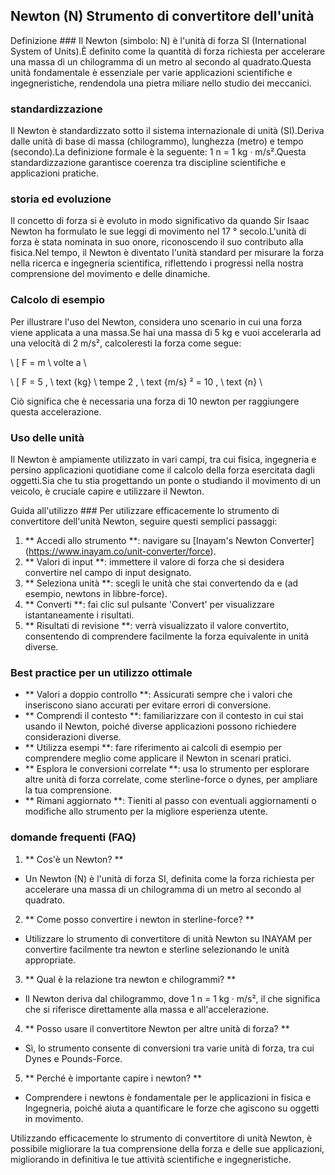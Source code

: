 ## Newton (N) Strumento di convertitore dell'unità

Definizione ###
Il Newton (simbolo: N) è l'unità di forza SI (International System of Units).È definito come la quantità di forza richiesta per accelerare una massa di un chilogramma di un metro al secondo al quadrato.Questa unità fondamentale è essenziale per varie applicazioni scientifiche e ingegneristiche, rendendola una pietra miliare nello studio dei meccanici.

### standardizzazione
Il Newton è standardizzato sotto il sistema internazionale di unità (SI).Deriva dalle unità di base di massa (chilogrammo), lunghezza (metro) e tempo (secondo).La definizione formale è la seguente:
1 n = 1 kg · m/s².Questa standardizzazione garantisce coerenza tra discipline scientifiche e applicazioni pratiche.

### storia ed evoluzione
Il concetto di forza si è evoluto in modo significativo da quando Sir Isaac Newton ha formulato le sue leggi di movimento nel 17 ° secolo.L'unità di forza è stata nominata in suo onore, riconoscendo il suo contributo alla fisica.Nel tempo, il Newton è diventato l'unità standard per misurare la forza nella ricerca e ingegneria scientifica, riflettendo i progressi nella nostra comprensione del movimento e delle dinamiche.

### Calcolo di esempio
Per illustrare l'uso del Newton, considera uno scenario in cui una forza viene applicata a una massa.Se hai una massa di 5 kg e vuoi accelerarla ad una velocità di 2 m/s², calcoleresti la forza come segue:

\ [
F = m \ volte a
\

\ [
F = 5 \, \ text {kg} \ tempe 2 \, \ text {m/s} ² = 10 \, \ text {n}
\

Ciò significa che è necessaria una forza di 10 newton per raggiungere questa accelerazione.

### Uso delle unità
Il Newton è ampiamente utilizzato in vari campi, tra cui fisica, ingegneria e persino applicazioni quotidiane come il calcolo della forza esercitata dagli oggetti.Sia che tu stia progettando un ponte o studiando il movimento di un veicolo, è cruciale capire e utilizzare il Newton.

Guida all'utilizzo ###
Per utilizzare efficacemente lo strumento di convertitore dell'unità Newton, seguire questi semplici passaggi:
1. ** Accedi allo strumento **: navigare su [Inayam's Newton Converter] (https://www.inayam.co/unit-converter/force).
2. ** Valori di input **: immettere il valore di forza che si desidera convertire nel campo di input designato.
3. ** Seleziona unità **: scegli le unità che stai convertendo da e (ad esempio, newtons in libbre-force).
4. ** Converti **: fai clic sul pulsante 'Convert' per visualizzare istantaneamente i risultati.
5. ** Risultati di revisione **: verrà visualizzato il valore convertito, consentendo di comprendere facilmente la forza equivalente in unità diverse.

### Best practice per un utilizzo ottimale
- ** Valori a doppio controllo **: Assicurati sempre che i valori che inseriscono siano accurati per evitare errori di conversione.
- ** Comprendi il contesto **: familiarizzare con il contesto in cui stai usando il Newton, poiché diverse applicazioni possono richiedere considerazioni diverse.
- ** Utilizza esempi **: fare riferimento ai calcoli di esempio per comprendere meglio come applicare il Newton in scenari pratici.
- ** Esplora le conversioni correlate **: usa lo strumento per esplorare altre unità di forza correlate, come sterline-force o dynes, per ampliare la tua comprensione.
- ** Rimani aggiornato **: Tieniti al passo con eventuali aggiornamenti o modifiche allo strumento per la migliore esperienza utente.

### domande frequenti (FAQ)

1. ** Cos'è un Newton? **
- Un Newton (N) è l'unità di forza SI, definita come la forza richiesta per accelerare una massa di un chilogramma di un metro al secondo al quadrato.

2. ** Come posso convertire i newton in sterline-force? **
- Utilizzare lo strumento di convertitore di unità Newton su INAYAM per convertire facilmente tra newton e sterline selezionando le unità appropriate.

3. ** Qual è la relazione tra newton e chilogrammi? **
- Il Newton deriva dal chilogrammo, dove 1 n = 1 kg · m/s², il che significa che si riferisce direttamente alla massa e all'accelerazione.

4. ** Posso usare il convertitore Newton per altre unità di forza? **
- Sì, lo strumento consente di conversioni tra varie unità di forza, tra cui Dynes e Pounds-Force.

5. ** Perché è importante capire i newton? **
- Comprendere i newtons è fondamentale per le applicazioni in fisica e Ingegneria, poiché aiuta a quantificare le forze che agiscono su oggetti in movimento.

Utilizzando efficacemente lo strumento di convertitore di unità Newton, è possibile migliorare la tua comprensione della forza e delle sue applicazioni, migliorando in definitiva le tue attività scientifiche e ingegneristiche.